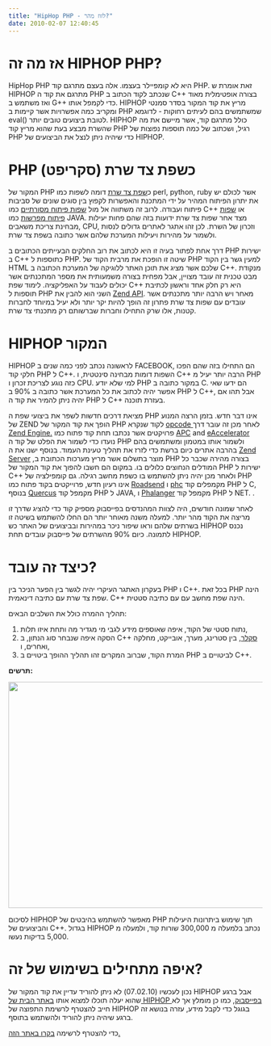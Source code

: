 ```yaml
---
title: "HipHop PHP - לזוז מהר?"
date: 2010-02-07 12:40:45
---
```


<h1>אז מה זה HIPHOP PHP?</h1>
HipHop PHP היא לא קומפיילר בעצמו. אלה בעצם מתרגם קוד PHP. זאת אומרת ש HIPHOP מתרגם את קוד ה PHP שנכתב לקוד הכתוב ב C++ בצורה אופטימלית מאוד ואז משתמש ב G++ כדי לקמפל אותו.
HIPHOP מריץ את קוד המקור בסדר סמנטי ומקריב כמה אפשרויות אשר קיימות ב PHP שמשתמשים בהם לעיתים רחוקות - לדוגמא eval() לטובת ביצועים טובים יותר.
HIPHOP כולל מתרגם קוד, אשר מיישם את מה שהשרת מבצע בעת שהוא מריץ קוד PHP רגיל, ושכתוב של כמה תוספות נפוצות של PHP כדי שיהיה ניתן לנצל את הביצועים של HIPHOP.
<h1>PHP כשפת צד שרת (סקריפט)</h1>
המקור של PHP כ<a href="http://en.wikipedia.org/wiki/Server-side_scripting" target="_blank">שפת צד שרת</a> דומה לשפות כמו perl, python, ruby אשר לכולם יש את יתרון הפיתוח המהיר על ידי המתכנת והאפשרות לקפוץ בין סוגים שונים של סביבות פיתוח ועבודה. לרוב זה משתווה אל מול <a href="http://en.wikipedia.org/wiki/Compiled_language" target="_blank">שפות פיתוח מסורתיים</a> כמו C++ או <a href="http://en.wikipedia.org/wiki/Interpreted_language" target="_blank">שפות פיתוח מפרשות</a> כמו JAVA. מצד אחר שפות צד שרת ידועות בזה שהם פחות יעילות מבחינת צריכת משאבים, CPU, וזכרון של השרת. לכן זהו אתגר לאתרים גדולים לנסות ולשמור על מהירות ויעילות המערכת שלהם אשר כתובה בשפת צד שרת.

דרך אחת לפתור בעיה זו היא לכתוב את רוב החלקים הבעייתים הכתובים ב PHP ישירות ב C++ כתוספות ל PHP. שיטה זו הופכת את מרבית הקוד של PHP למעין גשר בין הקוד HTML שלכם אשר מציג את תוכן האתר ללוגיקה של המערכת הכתובה ב C++. מנקודת מבט טכנית זה עובד מצויין, אבל מפחית בצורה משמעותית את מספר המתכנתים אשר יכולים לעבוד על האפליקציה. לימוד שפת C++ היא רק חלק אחד וראשון לכתיבת תוספות ל PHP השני הוא להבין את <a href="http://theserverpages.com/php/manual/en/zend.php">Zend API</a>. מאחר ויש הרבה יותר מתכנתים אשר עובדים עם שפות צד שרת פתרון זה הופך להיות יקר יותר ולא יעיל במיוחד לחברות קטנות, אלו שרק התחילו וחברות שברשותם רק מתכנתי צד שרת.
<h1>HIPHOP המקור</h1>
HIPHOP לראשונה נכתב לפני כמה שנים ב FACEBOOK, הם התחילו בזה שהם הפכו חלקי קוד PHP ל C++. השפות דומות מבחינה סינטטית, ו C++ הרבה יותר יעיל מ PHP כזה נוגע לצריכת זכרון ו CPU. למי שלא יודע PHP במקור כתובה ב C. הם ידעו שאי אפשר יהיה לכתוב את כל המערכת אשר כתובה ב 90% ב PHP ל C++, אבל תהו אם יהיה ניתן להמיר את קוד ה PHP ל C++ בעזרת תוכנה.

מציאת דרכים חדשות לשפר את ביצועי שפת ה PHP אינו דבר חדש. בזמן הרצה המנוע של ZEND הופך את קוד המקור של PHP לקוד שנקרא <a href="http://en.wikipedia.org/wiki/Opcode" target="_blank">opcode </a>לאחר מכן זה עובר דרך <a href="http://en.wikipedia.org/wiki/Zend_Engine" target="_blank">Zend Engine.</a> פרויקטים אשר נכתבו תחת קוד פתוח כמו <a href="http://pecl.php.net/package/APC">APC</a> and <a href="http://eaccelerator.net/">eAccelerator </a>נועדו כדי לשמור את הפלט של קוד ה PHP ולשמור אותו במטמון ומשתמשים בהם בהרבה אתרים כיום ברשת כדי לזרז את תהליך טעינת העמוד. בנוסף ישנו את ה <a href="http://en.wikipedia.org/wiki/Zend_Server">Zend Server</a> ,מוצר בתשלום אשר מריץ מערכות הכתובת ב PHP בצורה מהירה שכבר כל המודלים הנחוצים כלולים בו. במקום הם חשבו להפוך את קוד המקור של PHP ישירות ל C++ ולאחר מכן יהיה ניתן להשתמש בו כשפת מחשב רגילה. גם קומפילציה של PHP אינו רעיון חדש, פרוייקטים בקוד פתוח כמו <a href="http://www.roadsend.com/">Roadsend</a> ו <a href="http://www.phpcompiler.org/">phc</a> מקמפלים קוד PHP ל C,<a href="http://www.phpcompiler.org/"> </a>בנוסף <a href="http://www.caucho.com/resin-3.0/quercus/">Quercus</a> מקמפל קוד PHP ל JAVA, ו <a href="http://www.php-compiler.net/">Phalanger</a> מקמפל קוד PHP ל NET. .

לאחר שמונה חודשים, היה לצוות המהנדסים בפייסבוק מספיק קוד כדי להציג שדרך זו מריצה את הקוד מהר יותר. למעלה משנה מאוחר יותר הם החלו להשתמש בשיטה זו בשרתים שלהם וראו שיפור ניכר במהירות ובביצועים של האתר כש HIPHOP נכנס לתמונה. כיום 90% מהשרתים של פייסבוק עובדים תחת HIPHOP.
<h1>כיצד זה עובד?</h1>
בעקרון האתגר העיקרי יהיה לגשר בין הפער הניכר בין PHP ו C++. בכל זאת PHP הינה שפת צד שרת עם כתיבה דינאמית. C++ הינה שפת מחשב עם עם כתיבה סטטית.

תהליך ההמרה כולל את השלבים הבאים:
<ol>
	<li>נתוח סטטי של הקוד, איפה שאוספים מידע לגבי מי מגדיר מה ותחת איזו תלות,</li>
	<li>הסקה איפה שנבחר סוג הנתון, ב C++ <a href="http://he.wikipedia.org/wiki/%D7%A1%D7%A7%D7%9C%D7%A8_%28%D7%9E%D7%AA%D7%9E%D7%98%D7%99%D7%A7%D7%94%29" target="_blank">סקלר</a>, בין סטרינג, מערך, אובייקט, מחלקה ואחרים, ו,</li>
	<li>המרת הקוד, שברוב המקרים זהו תהליך ההופך ביטויים ב PHP לביטויים ב C++.</li>
</ol>
<strong>תרשים:</strong>
<p style="text-align: center;"><img class="aligncenter" title="תהליך ההמרה" src="http://wiki.developers.facebook.com/images/2/23/HipHop_transformation_process.png" alt="" width="717" height="448" /></p>
לסיכום HIPHOP מאפשר להשתמש בהיבטים של PHP תוך שימוש ביתרונות היעילות והביצועים של C++. בגדול HIPHOP נכתב בלמעלה מ 300,000 שורות קוד, ולמעלה מ 5,000 בדיקות נעשו.
<h1>איפה מתחילים בשימוש של זה?</h1>
נכון לעכשיו (07.02.10) לא ניתן להוריד עדיין את קוד המקור של HIPHOP אבל ברגע שהוא יעלה תוכלו למצוא אותו <a href="http://developers.facebook.com/hiphop-php/" target="_blank">באתר הבית של HIPHOP בפייסבוק</a>, כמו כן מומלץ אך לא חייב להצטרף לרשימת התפוצה של HIPHOP בגוגל כדי לקבל מידע, עזרה בנושא זה ברגע שיהיה ניתן להוריד ולהשתמש בתוסף.

כדי להצטרף לרשימה <a href="http://groups.google.com/group/hiphop-php-dev" target="_blank">בקרו באתר הזה.</a>
